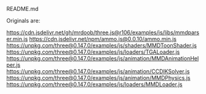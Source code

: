README.md

Originals are:

https://cdn.jsdelivr.net/gh/mrdoob/three.js@r106/examples/js/libs/mmdparser.min.js
https://cdn.jsdelivr.net/npm/ammo.js@0.0.10/ammo.min.js
https://unpkg.com/three@0.147.0/examples/js/shaders/MMDToonShader.js
https://unpkg.com/three@0.147.0/examples/js/loaders/TGALoader.js
https://unpkg.com/three@0.147.0/examples/js/animation/MMDAnimationHelper.js
https://unpkg.com/three@0.147.0/examples/js/animation/CCDIKSolver.js
https://unpkg.com/three@0.147.0/examples/js/animation/MMDPhysics.js
https://unpkg.com/three@0.147.0/examples/js/loaders/MMDLoader.js

